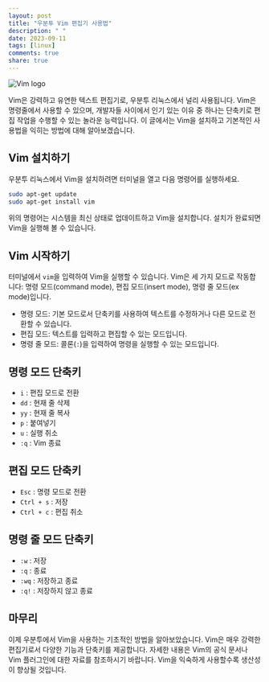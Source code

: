 ```yaml
---
layout: post
title: "우분투 Vim 편집기 사용법"
description: " "
date: 2023-09-11
tags: [linux]
comments: true
share: true
---
```


![Vim logo](https://upload.wikimedia.org/wikipedia/commons/thumb/9/9f/Vimlogo.svg/1200px-Vimlogo.svg.png)

Vim은 강력하고 유연한 텍스트 편집기로, 우분투 리눅스에서 널리 사용됩니다. Vim은 명령줄에서 사용할 수 있으며, 개발자들 사이에서 인기 있는 이유 중 하나는 단축키로 편집 작업을 수행할 수 있는 놀라운 능력입니다. 이 글에서는 Vim을 설치하고 기본적인 사용법을 익히는 방법에 대해 알아보겠습니다.

## Vim 설치하기
우분투 리눅스에서 Vim을 설치하려면 터미널을 열고 다음 명령어를 실행하세요.

```bash
sudo apt-get update
sudo apt-get install vim
```

위의 명령어는 시스템을 최신 상태로 업데이트하고 Vim을 설치합니다. 설치가 완료되면 Vim을 실행해 볼 수 있습니다.

## Vim 시작하기
터미널에서 `vim`을 입력하여 Vim을 실행할 수 있습니다. Vim은 세 가지 모드로 작동합니다: 명령 모드(command mode), 편집 모드(insert mode), 명령 줄 모드(ex mode)입니다.

- 명령 모드: 기본 모드로서 단축키를 사용하여 텍스트를 수정하거나 다른 모드로 전환할 수 있습니다.
- 편집 모드: 텍스트를 입력하고 편집할 수 있는 모드입니다.
- 명령 줄 모드: 콜론(`:`)을 입력하여 명령을 실행할 수 있는 모드입니다.

## 명령 모드 단축키

- `i` : 편집 모드로 전환
- `dd` : 현재 줄 삭제
- `yy` : 현재 줄 복사
- `p` : 붙여넣기
- `u` : 실행 취소
- `:q` : Vim 종료

## 편집 모드 단축키

- `Esc` : 명령 모드로 전환
- `Ctrl + s` : 저장
- `Ctrl + c` : 편집 취소

## 명령 줄 모드 단축키

- `:w` : 저장
- `:q` : 종료
- `:wq` : 저장하고 종료
- `:q!` : 저장하지 않고 종료

## 마무리
이제 우분투에서 Vim을 사용하는 기초적인 방법을 알아보았습니다. Vim은 매우 강력한 편집기로서 다양한 기능과 단축키를 제공합니다. 자세한 내용은 Vim의 공식 문서나 Vim 플러그인에 대한 자료를 참조하시기 바랍니다. Vim을 익숙하게 사용할수록 생산성이 향상될 것입니다.